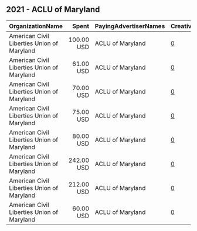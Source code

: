 ## 2021 - ACLU of Maryland 
|OrganizationName|Spent|PayingAdvertiserNames|CreativeUrls|Impressions|Genders|AgeBrackets|CountryCodes|BillingAddresses|CandidateBallotInformation|
|:---|---:|:---|:---|---:|:---|:---|:---|:---|:---|
|American Civil Liberties Union of Maryland|100.00 USD|ACLU of Maryland|[0](https://www.snap.com/political-ads/asset/a65c011a18663fec06fb9863e639868a3320663414c976d2d5b27eebda214578?mediaType=mp4)|64,633||35-|united states|"3600 Clipper Mill Rd Ste 350,Baltimore,21211,US"|weed|
|American Civil Liberties Union of Maryland|61.00 USD|ACLU of Maryland|[0](https://www.snap.com/political-ads/asset/ca1f57bfd415f3d4e4559587ae9e29574493096252739e83aaefa8cb89ff7c84?mediaType=mp4)|12,752||18-45|united states|"3600 Clipper Mill Rd Ste 350,Baltimore,21211,US"|LEOBR 1|
|American Civil Liberties Union of Maryland|70.00 USD|ACLU of Maryland|[0](https://www.snap.com/political-ads/asset/f478712a07790efe821e1f0fa719698b6b381ac420bfb36eac9ad5a87dadc008?mediaType=jpeg)|35,693|||united states|"3600 Clipper Mill Rd Ste 350,Baltimore,21211,US"|Women history|
|American Civil Liberties Union of Maryland|75.00 USD|ACLU of Maryland|[0](https://www.snap.com/political-ads/asset/72d8f0d9aa82452f6cb6565f17b49c1f96ae32f11df6449c4b4d49a108007a30?mediaType=jpeg)|39,707||35-|united states|"3600 Clipper Mill Rd Ste 350,Baltimore,21211,US"|Parole|
|American Civil Liberties Union of Maryland|80.00 USD|ACLU of Maryland|[0](https://www.snap.com/political-ads/asset/958e44965dc424461d881889b11e6515c2b6ca54e7db2a5687f08a4a7a79e6be?mediaType=jpeg)|39,789||40-|united states|"3600 Clipper Mill Rd Ste 350,Baltimore,21211,US"|no Talbot boys|
|American Civil Liberties Union of Maryland|242.00 USD|ACLU of Maryland|[0](https://www.snap.com/political-ads/asset/af8a5449e674d8044f6e4aec21b2245c5f486683ab5d3ad2cb9357532956e55c?mediaType=mp4)|133,301||16-35|united states|"3600 Clipper Mill Rd Ste 350,Baltimore,21211,US"|LEOBR 2|
|American Civil Liberties Union of Maryland|212.00 USD|ACLU of Maryland|[0](https://www.snap.com/political-ads/asset/388987090887856d23cd7537a7d91ce686bfb4213478d40fe05d3c43c2b44cb7?mediaType=jpeg)|60,826||18-40|united states|"3600 Clipper Mill Rd Ste 350,Baltimore,21211,US"|Police Reform 2021|
|American Civil Liberties Union of Maryland|60.00 USD|ACLU of Maryland|[0](https://www.snap.com/political-ads/asset/b69a17e2d1bd7f5e3ab3f666bfe576f0e4ae4755f40fab791d2f611ddb061c1b?mediaType=mp4)|30,044|||united states|"3600 Clipper Mill Rd Ste 350,Baltimore,21211,US"|WHM2|
